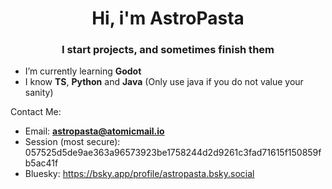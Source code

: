 <h1 align="center">Hi, i'm AstroPasta</h1>
<h3 align="center">I start projects, and sometimes finish them</h3>

- I’m currently learning **Godot**
- I know **TS**, **Python** and **Java** (Only use java if you do not value your sanity)
  
Contact Me:
- Email: **astropasta@atomicmail.io**
- Session (most secure): 057525d5de9ae363a96573923be1758244d2d9261c3fad71615f150859fb5ac41f
- Bluesky: https://bsky.app/profile/astropasta.bsky.social

